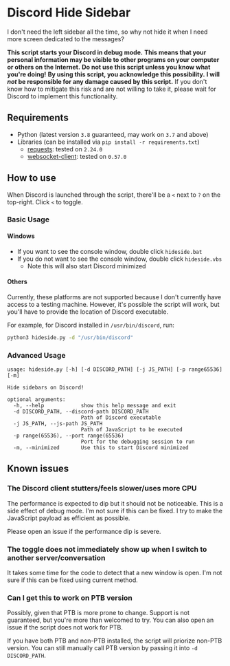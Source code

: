 # Discord Hide Sidebar

I don't need the left sidebar all the time, so why not hide it when I need more screen dedicated to the messages?

**This script starts your Discord in debug mode.**
**This means that your personal information may be visible to other programs on your computer or others on the Internet.**
**Do not use this script unless you know what you're doing!**
**By using this script, you acknowledge this possibility.**
**I will *not* be responsible for any damage caused by this script.**
If you don't know how to mitigate this risk and are not willing to take it, please wait for Discord to implement this functionality.

## Requirements

* Python (latest version `3.8` guaranteed, may work on `3.7` and above)
* Libraries (can be installed via `pip install -r requirements.txt`)
  * [requests](https://requests.readthedocs.io/en/master/): tested on `2.24.0`
  * [websocket-client](https://github.com/websocket-client/websocket-client): tested on `0.57.0`

## How to use

When Discord is launched through the script, there'll be a `<` next to `?` on the top-right.
Click `<` to toggle.

### Basic Usage

#### Windows

* If you want to see the console window, double click `hideside.bat`
* If you do not want to see the console window, double click `hideside.vbs`
  * Note this will also start Discord minimized

#### Others

Currently, these platforms are not supported because I don't currently have access to a testing machine.
However, it's possible the script will work, but you'll have to provide the location of Discord executable.

For example, for Discord installed in `/usr/bin/discord`, run:

```bash
python3 hideside.py -d "/usr/bin/discord"
```

### Advanced Usage

```text
usage: hideside.py [-h] [-d DISCORD_PATH] [-j JS_PATH] [-p range65536] [-m]

Hide sidebars on Discord!

optional arguments:
  -h, --help            show this help message and exit
  -d DISCORD_PATH, --discord-path DISCORD_PATH
                        Path of Discord executable
  -j JS_PATH, --js-path JS_PATH
                        Path of JavaScript to be executed
  -p range(65536), --port range(65536)
                        Port for the debugging session to run
  -m, --minimized       Use this to start Discord minimized
```

## Known issues

### The Discord client stutters/feels slower/uses more CPU

The performance is expected to dip but it should not be noticeable.
This is a side effect of debug mode. I'm not sure if this can be fixed.
I try to make the JavaScript payload as efficient as possible.

Please open an issue if the performance dip is severe.

### The toggle does not immediately show up when I switch to another server/conversation

It takes some time for the code to detect that a new window is open.
I'm not sure if this can be fixed using current method.

### Can I get this to work on PTB version

Possibly, given that PTB is more prone to change.
Support is not guaranteed, but you're more than welcomed to try.
You can also open an issue if the script does not work for PTB.

If you have both PTB and non-PTB installed, the script will priorize non-PTB version.
You can still manually call PTB version by passing it into `-d DISCORD_PATH`.

